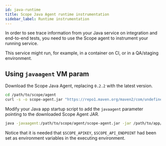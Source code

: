 ```yaml
---
id: java-runtime
title: Scope Java Agent runtime instrumentation
sidebar_label: Runtime instrumentation
---
```


In order to see trace information from your Java service on integration and end-to-end tests,
you need to use the Scope agent to instrument your running service.

This service might run, for example, in a container on CI, or in a QA/staging environment.

## Using `javaagent` VM param 

Download the Scope Java Agent, replacing `0.2.2` with the latest version.

```bash
cd /path/to/scope/agent
curl -s -o scope-agent.jar "https://repo1.maven.org/maven2/com/undefinedlabs/scope/scope-agent/0.2.2/scope-agent-0.2.2.jar"
```

Modify your Java app startup script to add the `javaagent` parameter pointing to the downloaded Scope Agent JAR.

```bash
java -javaagent:/path/to/scope/agent/scope-agent.jar -jar /path/to/app/my-app.jar
``` 

Notice that it is needed that `$SCOPE_APIKEY`, `$SCOPE_API_ENDPOINT` had been set as environment variables in the executing environment.

